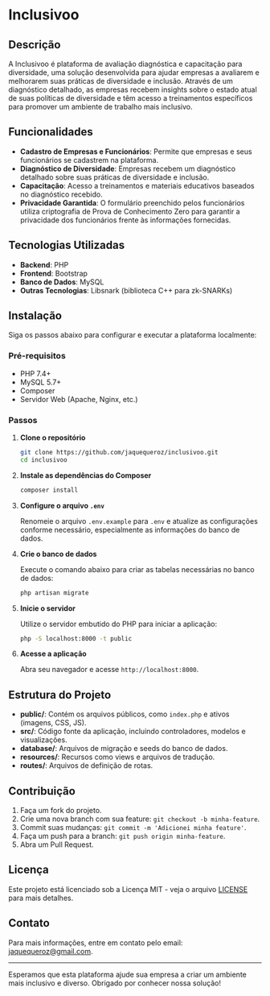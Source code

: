 # Inclusivoo

## Descrição

A Inclusivoo é plataforma de avaliação diagnóstica e capacitação para diversidade, uma solução desenvolvida para ajudar empresas a avaliarem e melhorarem suas práticas de diversidade e inclusão. Através de um diagnóstico detalhado, as empresas recebem insights sobre o estado atual de suas políticas de diversidade e têm acesso a treinamentos específicos para promover um ambiente de trabalho mais inclusivo.

## Funcionalidades

- **Cadastro de Empresas e Funcionários**: Permite que empresas e seus funcionários se cadastrem na plataforma.
- **Diagnóstico de Diversidade**: Empresas recebem um diagnóstico detalhado sobre suas práticas de diversidade e inclusão.
- **Capacitação**: Acesso a treinamentos e materiais educativos baseados no diagnóstico recebido.
- **Privacidade Garantida**: O formulário preenchido pelos funcionários utiliza criptografia de Prova de Conhecimento Zero para garantir a privacidade dos funcionários frente às informações fornecidas.

## Tecnologias Utilizadas

- **Backend**: PHP
- **Frontend**: Bootstrap
- **Banco de Dados**: MySQL
- **Outras Tecnologias**: Libsnark (biblioteca C++ para zk-SNARKs)

## Instalação

Siga os passos abaixo para configurar e executar a plataforma localmente:

### Pré-requisitos

- PHP 7.4+
- MySQL 5.7+
- Composer
- Servidor Web (Apache, Nginx, etc.)

### Passos

1. **Clone o repositório**

   ```bash
   git clone https://github.com/jaquequeroz/inclusivoo.git
   cd inclusivoo
   ```

2. **Instale as dependências do Composer**

   ```bash
   composer install
   ```

3. **Configure o arquivo `.env`**

   Renomeie o arquivo `.env.example` para `.env` e atualize as configurações conforme necessário, especialmente as informações do banco de dados.

4. **Crie o banco de dados**

   Execute o comando abaixo para criar as tabelas necessárias no banco de dados:

   ```bash
   php artisan migrate
   ```

5. **Inicie o servidor**

   Utilize o servidor embutido do PHP para iniciar a aplicação:

   ```bash
   php -S localhost:8000 -t public
   ```

6. **Acesse a aplicação**

   Abra seu navegador e acesse `http://localhost:8000`.

## Estrutura do Projeto

- **public/**: Contém os arquivos públicos, como `index.php` e ativos (imagens, CSS, JS).
- **src/**: Código fonte da aplicação, incluindo controladores, modelos e visualizações.
- **database/**: Arquivos de migração e seeds do banco de dados.
- **resources/**: Recursos como views e arquivos de tradução.
- **routes/**: Arquivos de definição de rotas.

## Contribuição

1. Faça um fork do projeto.
2. Crie uma nova branch com sua feature: `git checkout -b minha-feature`.
3. Commit suas mudanças: `git commit -m 'Adicionei minha feature'`.
4. Faça um push para a branch: `git push origin minha-feature`.
5. Abra um Pull Request.

## Licença

Este projeto está licenciado sob a Licença MIT - veja o arquivo [LICENSE](LICENSE) para mais detalhes.

## Contato

Para mais informações, entre em contato pelo email: [jaquequeroz@gmail.com](mailto:jaquequeroz@gmail.com).

---

Esperamos que esta plataforma ajude sua empresa a criar um ambiente mais inclusivo e diverso. Obrigado por conhecer nossa solução!
```
